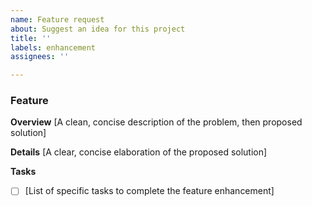 ```yaml
---
name: Feature request
about: Suggest an idea for this project
title: ''
labels: enhancement
assignees: ''

---
```


### Feature
**Overview**
[A clean, concise description of the problem, then proposed solution]

**Details**
[A clear, concise elaboration of the proposed solution]

**Tasks**
- [ ] [List of specific tasks to complete the feature enhancement]
